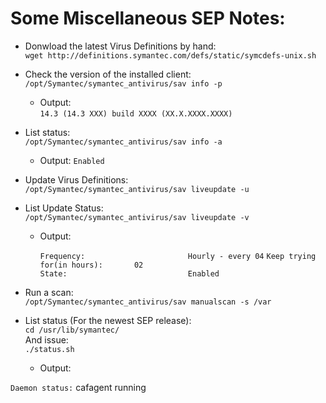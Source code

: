 # Some Miscellaneous SEP Notes:

- Donwload the latest Virus Definitions by hand:  
``wget http://definitions.symantec.com/defs/static/symcdefs-unix.sh``

- Check the version of the installed client:  
``/opt/Symantec/symantec_antivirus/sav info -p``

    - Output:  
``14.3 (14.3 XXX) build XXXX (XX.X.XXXX.XXXX)``

- List status:  
``/opt/Symantec/symantec_antivirus/sav info -a``

    - Output:
 ``Enabled``

- Update Virus Definitions:  
``/opt/Symantec/symantec_antivirus/sav liveupdate -u``

- List Update Status:  
``/opt/Symantec/symantec_antivirus/sav liveupdate -v``

   - Output:

        ``Frequency:                       Hourly - every 04``
        ``Keep trying for(in hours):       02``  
        ``State:                           Enabled``
        
- Run a scan:  
``/opt/Symantec/symantec_antivirus/sav manualscan -s /var``

- List status (For the newest SEP release):  
``cd /usr/lib/symantec/``  
And issue:   
``./status.sh``

   - Output:
   
``Daemon status:``
  cafagent                     running
